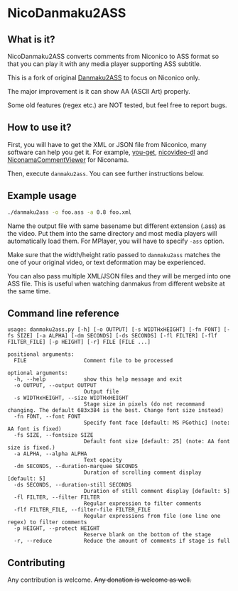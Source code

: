 NicoDanmaku2ASS
===========

What is it?
-----------

NicoDanmaku2ASS converts comments from Niconico to ASS format so that you can play it with any media player supporting ASS subtitle.

This is a fork of original [Danmaku2ASS](https://github.com/m13253/danmaku2ass) to focus on Niconico only.

The major improvement is it can show AA (ASCII Art) properly.

Some old features (regex etc.) are NOT tested, but feel free to report bugs.

How to use it?
--------------

First, you will have to get the XML or JSON file from Niconico, many software can help you get it. For example, [you-get](https://github.com/soimort/you-get), [nicovideo-dl](http://sourceforge.jp/projects/nicovideo-dl/) and [NiconamaCommentViewer](https://www.posite-c.com/application/ncv/) for Niconama.

Then, execute `danmaku2ass`. You can see further instructions below.

Example usage
-------------

```sh
./danmaku2ass -o foo.ass -a 0.8 foo.xml
```

Name the output file with same basename but different extension (.ass) as the video. Put them into the same directory and most media players will automatically load them. For MPlayer, you will have to specify `-ass` option.

Make sure that the width/height ratio passed to `danmaku2ass` matches the one of your original video, or text deformation may be experienced.

You can also pass multiple XML/JSON files and they will be merged into one ASS file. This is useful when watching danmakus from different website at the same time.


Command line reference
----------------------

```
usage: danmaku2ass.py [-h] [-o OUTPUT] [-s WIDTHxHEIGHT] [-fn FONT] [-fs SIZE] [-a ALPHA] [-dm SECONDS] [-ds SECONDS] [-fl FILTER] [-flf FILTER_FILE] [-p HEIGHT] [-r] FILE [FILE ...]

positional arguments:
  FILE                  Comment file to be processed

optional arguments:
  -h, --help            show this help message and exit
  -o OUTPUT, --output OUTPUT
                        Output file
  -s WIDTHxHEIGHT, --size WIDTHxHEIGHT
                        Stage size in pixels (do not recommand changing. The default 683x384 is the best. Change font size instead)
  -fn FONT, --font FONT
                        Specify font face [default: MS PGothic] (note: AA font is fixed)
  -fs SIZE, --fontsize SIZE
                        Default font size [default: 25] (note: AA font size is fixed.)
  -a ALPHA, --alpha ALPHA
                        Text opacity
  -dm SECONDS, --duration-marquee SECONDS
                        Duration of scrolling comment display [default: 5]
  -ds SECONDS, --duration-still SECONDS
                        Duration of still comment display [default: 5]
  -fl FILTER, --filter FILTER
                        Regular expression to filter comments
  -flf FILTER_FILE, --filter-file FILTER_FILE
                        Regular expressions from file (one line one regex) to filter comments
  -p HEIGHT, --protect HEIGHT
                        Reserve blank on the bottom of the stage
  -r, --reduce          Reduce the amount of comments if stage is full
```

Contributing
------------

Any contribution is welcome. ~~Any donation is welcome as well.~~

